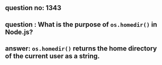 
      
## question no: 1343

## question : What is the purpose of `os.homedir()` in Node.js?

## answer: `os.homedir()` returns the home directory of the current user as a string.
      